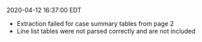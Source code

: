 2020-04-12 16:37:00 EDT


- Extraction failed for case summary tables from page 2
- Line list tables were not parsed correctly and are not included
